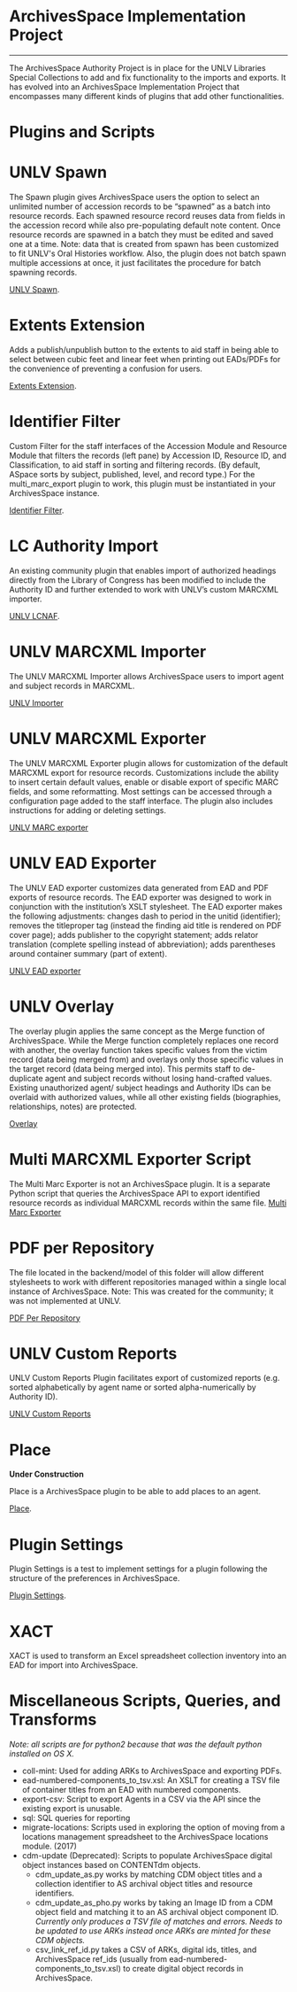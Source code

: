# ArchivesSpace Implementation Project
  -------------------------------
The ArchivesSpace Authority Project is in place for the UNLV Libraries Special Collections to add and fix functionality to the imports and exports. It has evolved into an ArchivesSpace Implementation Project that encompasses many different kinds of plugins that add other functionalities.

# Plugins and Scripts

# UNLV Spawn

The Spawn plugin gives ArchivesSpace users the option to select an unlimited number of accession records to be “spawned” as a batch into resource records. Each spawned resource record reuses data from fields in the accession record while also pre-populating default note content. Once resource records are spawned in a batch they must be edited and saved one at a time.
Note: data that is created from spawn has been customized to fit UNLV's Oral Histories workflow. Also, the plugin does not batch spawn multiple accessions at once, it just facilitates the procedure for batch spawning records.

[UNLV Spawn](https://github.com/l3mus/ArchivesSpace-authority-project/tree/master/unlv_spawn).


# Extents Extension

Adds a publish/unpublish button to the extents to aid staff in being able to select between cubic feet and linear feet when printing out EADs/PDFs for the convenience of preventing a confusion for users. 

[Extents Extension](https://github.com/l3mus/ArchivesSpace-authority-project/tree/master/extents_ext).

# Identifier Filter

Custom Filter for the staff interfaces of the Accession Module and Resource Module that filters the records (left pane) by Accession ID, Resource ID, and Classification, to aid staff in sorting and filtering records. (By default, ASpace sorts by subject, published, level, and record type.)
For the multi_marc_export plugin to work, this plugin must be instantiated in your ArchivesSpace instance.

[Identifier Filter](https://github.com/l3mus/ArchivesSpace-authority-project/tree/master/identifier_filter).

# LC Authority Import 

An existing community plugin that enables import of authorized headings directly from the Library of Congress has been modified to include the Authority ID and further extended to work with UNLV’s custom MARCXML importer.

[UNLV LCNAF](https://github.com/l3mus/ArchivesSpace-authority-project/tree/master/lcnaf).

# UNLV MARCXML Importer

The UNLV MARCXML Importer allows ArchivesSpace users to import agent and subject records in MARCXML. 

[UNLV Importer](https://github.com/l3mus/ArchivesSpace-authority-project/tree/master/unlv_marc_importer)

# UNLV MARCXML Exporter

The UNLV MARCXML Exporter plugin allows for customization of the default MARCXML export for resource records. Customizations include the ability to insert certain default values, enable or disable export of specific MARC fields, and some reformatting. Most settings can be accessed through a configuration page added to the staff interface. The plugin also includes instructions for adding or deleting settings.

[UNLV MARC exporter](https://github.com/l3mus/ArchivesSpace-authority-project/tree/master/unlv_marc_exporter)

# UNLV EAD Exporter

The UNLV EAD exporter customizes data generated from EAD and PDF exports of resource records. The EAD exporter was designed to work in conjunction with the institution’s XSLT stylesheet. The EAD exporter makes the following adjustments: changes dash to period in the unitid (identifier); removes the titleproper tag (instead the finding aid title is rendered on PDF cover page); adds publisher to the copyright statement; adds relator translation (complete spelling instead of abbreviation); adds parentheses around container summary (part of extent).

[UNLV EAD exporter](https://github.com/l3mus/ArchivesSpace-authority-project/tree/master/unlv_ead_exporter)

# UNLV Overlay

The overlay plugin applies the same concept as the Merge function of ArchivesSpace.  While the Merge function completely replaces one record with another, the overlay function takes specific values from the victim record (data being merged from) and overlays only those specific values in the target record (data being merged into).  This permits staff to de-duplicate agent and subject records without losing hand-crafted values.  Existing unauthorized agent/ subject headings and Authority IDs can be overlaid with authorized values, while all other existing fields (biographies, relationships, notes) are protected. 

[Overlay](https://github.com/l3mus/ArchivesSpace-authority-project/tree/master/unlv_overlay)

# Multi MARCXML Exporter Script

The Multi Marc Exporter is not an ArchivesSpace plugin. It is a separate Python script that queries the ArchivesSpace API to export identified resource records as individual MARCXML records within the same file. 
[Multi Marc Exporter](https://github.com/l3mus/ArchivesSpace-authority-project/tree/master/multi_marc_exporter)

# PDF per Repository

The file located in the backend/model of this folder will allow different stylesheets to work with different repositories managed within a single local instance of ArchivesSpace.
Note: This was created for the community; it was not implemented at UNLV.

[PDF Per Repository](https://github.com/l3mus/ArchivesSpace-authority-project/tree/master/pdf_per_repository)

# UNLV Custom Reports

UNLV Custom Reports Plugin facilitates export of customized reports (e.g. sorted alphabetically by agent name or sorted alpha-numerically by Authority ID). 

[UNLV Custom Reports](https://github.com/l3mus/ArchivesSpace-authority-project/tree/master/UNLV)

# Place 

**Under Construction**

Place is a ArchivesSpace plugin to be able to add places to an agent.

[Place](https://github.com/l3mus/ArchivesSpace-authority-project/tree/master/place).

# Plugin Settings

Plugin Settings is a test to implement settings for a plugin following the structure of the preferences in ArchivesSpace.

[Plugin Settings](https://github.com/l3mus/ArchivesSpace-authority-project/tree/master/plugin_settings).

# XACT

XACT is used to transform an Excel spreadsheet collection inventory into an EAD for import into ArchivesSpace.

# Miscellaneous Scripts, Queries, and Transforms

*Note: all scripts are for python2 because that was the default python installed on OS X.*

- coll-mint: Used for adding ARKs to ArchivesSpace and exporting PDFs.
- ead-numbered-components_to_tsv.xsl: An XSLT for creating a TSV file of container titles from an EAD with numbered components.
- export-csv: Script to export Agents in a CSV via the API since the existing export is unusable.
- sql: SQL queries for reporting
- migrate-locations: Scripts used in exploring the option of moving from a locations management spreadsheet to the ArchivesSpace locations module. (2017)
- cdm-update (Deprecated): Scripts to populate ArchivesSpace digital object instances based on CONTENTdm objects.
  - cdm_update_as.py works by matching CDM object titles and a collection identifier to AS archival object titles and resource identifiers.
  - cdm_update_as_pho.py works by taking an Image ID from a CDM object field and matching it to an AS archival object component ID. *Currently only produces a TSV file of matches and errors. Needs to be updated to use ARKs instead once ARKs are minted for these CDM objects.*
  - csv_link_ref_id.py takes a CSV of ARKs, digital ids, titles, and ArchivesSpace ref_ids (usually from ead-numbered-components_to_tsv.xsl) to create digital object records in ArchivesSpace.
